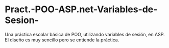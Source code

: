 # Pract.-POO-ASP.net-Variables-de-Sesion-
Una práctica escolar básica de POO, utilizando variables de sesión, en ASP. 
El diseño es muy sencillo pero se entiende la práctica.
